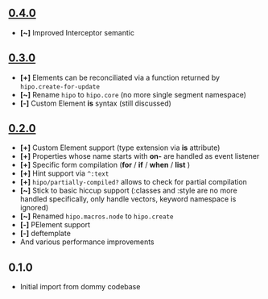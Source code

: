 ## [0.4.0](https://github.com/jeluard/hipo/issues?q=is%3Aclosed+milestone%3A0.4.0)

* **[~]** Improved Interceptor semantic

## [0.3.0](https://github.com/jeluard/hipo/issues?q=is%3Aclosed+milestone%3A0.3.0)

* **[+]** Elements can be reconciliated via a function returned by `hipo.create-for-update`
* **[~]** Rename `hipo` to `hipo.core` (no more single segment namespace)
* **[-]** Custom Element **is** syntax (still discussed)

## [0.2.0](https://github.com/jeluard/hipo/issues?q=is%3Aclosed+milestone%3A0.2.0)

* **[+]** Custom Element support (type extension via **is** attribute)
* **[+]** Properties whose name starts with **on-** are handled as event listener
* **[+]** Specific form compilation (**for** / **if** / **when** / **list** )
* **[+]** Hint support via `^:text`
* **[+]** `hipo/partially-compiled?` allows to check for partial compilation
* **[~]** Stick to basic hiccup support (:classes and :style are no more handled specifically, only handle vectors, keyword namespace is ignored)
* **[~]** Renamed `hipo.macros.node` to `hipo.create`
* **[-]** PElement support
* **[-]** deftemplate
* And various performance improvements

## 0.1.0

* Initial import from dommy codebase